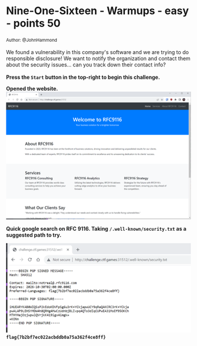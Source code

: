 # Nine-One-Sixteen - Warmups - easy - points 50


 <small>Author: @JohnHammond</small><br><br>We found a vulnerability in this company's software and we are trying to do  responsible disclosure! We want to notify the organization and contact them about the security issues... can you track down their contact info? <br><br> <b>Press the <code>Start</code> button in the top-right to begin this challenge.

Opened the website.
![Alt text](image.png)

Quick google search on RFC 9116. Taking `/.well-known/security.txt` as a suggested path to try.

![Alt text](image-1.png)
`flag{7b2bf7ec022acbddb0a75a362f4ce8ff}`